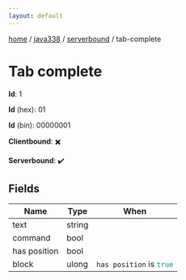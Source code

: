 ```yaml
---
layout: default
---
```


[home](/)  /  [java338](/protocol/java338)  /  [serverbound](/protocol/java338/serverbound)  /  tab-complete

# Tab complete

**Id**: 1

**Id** (hex): 01

**Id** (bin): 00000001

**Clientbound**: ✖️

**Serverbound**: ✔️

## Fields

Name | Type | When
---|---|:---:
text | string | 
command | bool | 
has position | bool | 
block | ulong | <code>has position</code> is <code><span style="color:#009688">true</span></code>

